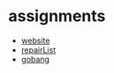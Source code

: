 # assignments

* [website](https://janekee.github.io/htmlcreate/architect.html)
* [repairList](https://janekee.github.io/assignment2/index.html)
* [gobang](https://janekee.github.io/gobang/gobang.html)

